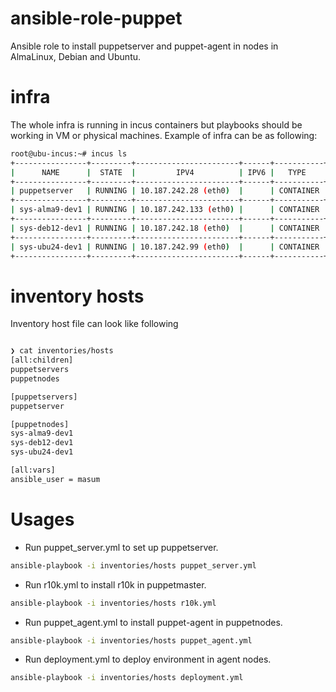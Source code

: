 # ansible-role-puppet
Ansible role to install puppetserver and puppet-agent in nodes in AlmaLinux,
Debian and Ubuntu.

# infra
The whole infra is running in incus containers but playbooks should be working
in VM or physical machines. Example of infra can be as following:

```bash
root@ubu-incus:~# incus ls
+----------------+---------+-----------------------+------+-----------+-----------+
|      NAME      |  STATE  |         IPV4          | IPV6 |   TYPE    | SNAPSHOTS |
+----------------+---------+-----------------------+------+-----------+-----------+
| puppetserver   | RUNNING | 10.187.242.28 (eth0)  |      | CONTAINER | 0         |
+----------------+---------+-----------------------+------+-----------+-----------+
| sys-alma9-dev1 | RUNNING | 10.187.242.133 (eth0) |      | CONTAINER | 0         |
+----------------+---------+-----------------------+------+-----------+-----------+
| sys-deb12-dev1 | RUNNING | 10.187.242.18 (eth0)  |      | CONTAINER | 0         |
+----------------+---------+-----------------------+------+-----------+-----------+
| sys-ubu24-dev1 | RUNNING | 10.187.242.99 (eth0)  |      | CONTAINER | 0         |
+----------------+---------+-----------------------+------+-----------+-----------+
```

# inventory hosts
Inventory host file can look like following

```bash

❯ cat inventories/hosts
[all:children]
puppetservers
puppetnodes

[puppetservers]
puppetserver

[puppetnodes]
sys-alma9-dev1
sys-deb12-dev1
sys-ubu24-dev1

[all:vars]
ansible_user = masum

```
# Usages

- Run puppet_server.yml to set up puppetserver.
```bash
ansible-playbook -i inventories/hosts puppet_server.yml
```

- Run r10k.yml to install r10k in puppetmaster.
```bash
ansible-playbook -i inventories/hosts r10k.yml
```

- Run puppet_agent.yml to install puppet-agent in puppetnodes.
```bash
ansible-playbook -i inventories/hosts puppet_agent.yml
```

- Run deployment.yml to deploy environment in agent nodes.
```bash
ansible-playbook -i inventories/hosts deployment.yml
```
